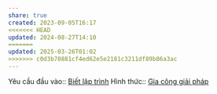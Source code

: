 ```yaml
---
share: true
created: 2023-09-05T16:17
<<<<<<< HEAD
updated: 2024-08-27T14:10
=======
updated: 2025-03-26T01:02
>>>>>>> c0d3b70881cf4ed62e5e2181c3211df89b86a3ac
---
```

Yêu cầu đầu vào:: [Biết lập trình](../../1%20Y%C3%AAu%20c%E1%BA%A7u%20%C4%91%E1%BA%A7u%20v%C3%A0o/Theo%20ki%E1%BA%BFn%20th%E1%BB%A9c,%20k%E1%BB%B9%20n%C4%83ng/Bi%E1%BA%BFt%20l%E1%BA%ADp%20tr%C3%ACnh.md)
Hình thức:: [Gia công giải pháp](../../2%20H%C3%ACnh%20th%E1%BB%A9c/Gia%20c%C3%B4ng%20gi%E1%BA%A3i%20ph%C3%A1p.md)